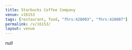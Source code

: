 ```yaml
---
title: Starbucks Coffee Company
venue: v16153
tags: [restaurant, food, "fhrs:428003", "fhrs:428007"]
permalink: /v/16153/
layout: venue
---
```

null